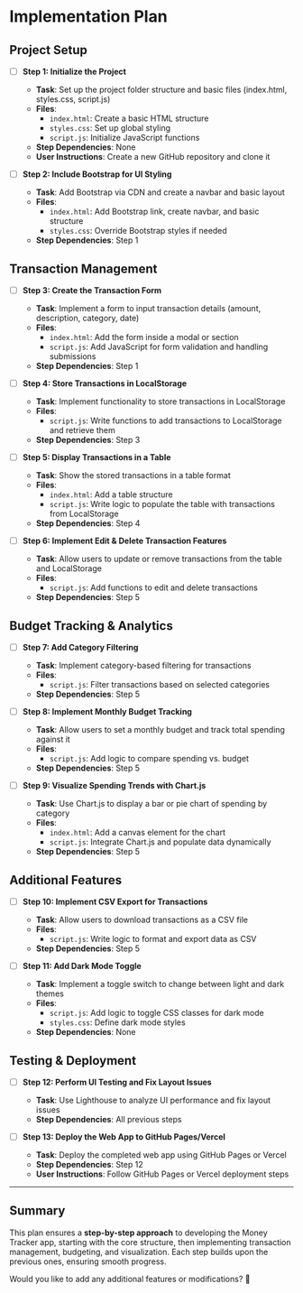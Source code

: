 # Implementation Plan

## Project Setup  
- [ ] **Step 1: Initialize the Project**  
  - **Task**: Set up the project folder structure and basic files (index.html, styles.css, script.js)  
  - **Files**:  
    - `index.html`: Create a basic HTML structure  
    - `styles.css`: Set up global styling  
    - `script.js`: Initialize JavaScript functions  
  - **Step Dependencies**: None  
  - **User Instructions**: Create a new GitHub repository and clone it  

- [ ] **Step 2: Include Bootstrap for UI Styling**  
  - **Task**: Add Bootstrap via CDN and create a navbar and basic layout  
  - **Files**:  
    - `index.html`: Add Bootstrap link, create navbar, and basic structure  
    - `styles.css`: Override Bootstrap styles if needed  
  - **Step Dependencies**: Step 1  

## Transaction Management  
- [ ] **Step 3: Create the Transaction Form**  
  - **Task**: Implement a form to input transaction details (amount, description, category, date)  
  - **Files**:  
    - `index.html`: Add the form inside a modal or section  
    - `script.js`: Add JavaScript for form validation and handling submissions  
  - **Step Dependencies**: Step 1  

- [ ] **Step 4: Store Transactions in LocalStorage**  
  - **Task**: Implement functionality to store transactions in LocalStorage  
  - **Files**:  
    - `script.js`: Write functions to add transactions to LocalStorage and retrieve them  
  - **Step Dependencies**: Step 3  

- [ ] **Step 5: Display Transactions in a Table**  
  - **Task**: Show the stored transactions in a table format  
  - **Files**:  
    - `index.html`: Add a table structure  
    - `script.js`: Write logic to populate the table with transactions from LocalStorage  
  - **Step Dependencies**: Step 4  

- [ ] **Step 6: Implement Edit & Delete Transaction Features**  
  - **Task**: Allow users to update or remove transactions from the table and LocalStorage  
  - **Files**:  
    - `script.js`: Add functions to edit and delete transactions  
  - **Step Dependencies**: Step 5  

## Budget Tracking & Analytics  
- [ ] **Step 7: Add Category Filtering**  
  - **Task**: Implement category-based filtering for transactions  
  - **Files**:  
    - `script.js`: Filter transactions based on selected categories  
  - **Step Dependencies**: Step 5  

- [ ] **Step 8: Implement Monthly Budget Tracking**  
  - **Task**: Allow users to set a monthly budget and track total spending against it  
  - **Files**:  
    - `script.js`: Add logic to compare spending vs. budget  
  - **Step Dependencies**: Step 5  

- [ ] **Step 9: Visualize Spending Trends with Chart.js**  
  - **Task**: Use Chart.js to display a bar or pie chart of spending by category  
  - **Files**:  
    - `index.html`: Add a canvas element for the chart  
    - `script.js`: Integrate Chart.js and populate data dynamically  
  - **Step Dependencies**: Step 5  

## Additional Features  
- [ ] **Step 10: Implement CSV Export for Transactions**  
  - **Task**: Allow users to download transactions as a CSV file  
  - **Files**:  
    - `script.js`: Write logic to format and export data as CSV  
  - **Step Dependencies**: Step 5  

- [ ] **Step 11: Add Dark Mode Toggle**  
  - **Task**: Implement a toggle switch to change between light and dark themes  
  - **Files**:  
    - `script.js`: Add logic to toggle CSS classes for dark mode  
    - `styles.css`: Define dark mode styles  
  - **Step Dependencies**: None  

## Testing & Deployment  
- [ ] **Step 12: Perform UI Testing and Fix Layout Issues**  
  - **Task**: Use Lighthouse to analyze UI performance and fix layout issues  
  - **Step Dependencies**: All previous steps  

- [ ] **Step 13: Deploy the Web App to GitHub Pages/Vercel**  
  - **Task**: Deploy the completed web app using GitHub Pages or Vercel  
  - **Step Dependencies**: Step 12  
  - **User Instructions**: Follow GitHub Pages or Vercel deployment steps  

---  

## Summary  
This plan ensures a **step-by-step approach** to developing the Money Tracker app, starting with the core structure, then implementing transaction management, budgeting, and visualization. Each step builds upon the previous ones, ensuring smooth progress.  

Would you like to add any additional features or modifications? 🚀
